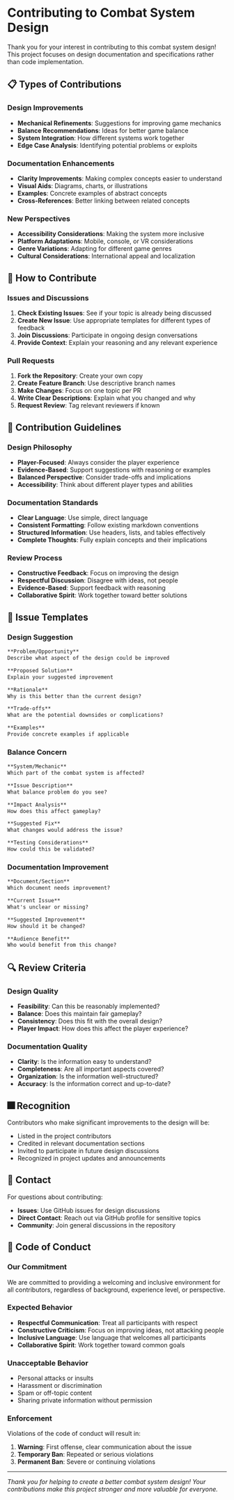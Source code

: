 # Contributing to Combat System Design

Thank you for your interest in contributing to this combat system design! This project focuses on design documentation and specifications rather than code implementation.

## 📋 Types of Contributions

### Design Improvements
- **Mechanical Refinements**: Suggestions for improving game mechanics
- **Balance Recommendations**: Ideas for better game balance
- **System Integration**: How different systems work together
- **Edge Case Analysis**: Identifying potential problems or exploits

### Documentation Enhancements
- **Clarity Improvements**: Making complex concepts easier to understand
- **Visual Aids**: Diagrams, charts, or illustrations
- **Examples**: Concrete examples of abstract concepts
- **Cross-References**: Better linking between related concepts

### New Perspectives
- **Accessibility Considerations**: Making the system more inclusive
- **Platform Adaptations**: Mobile, console, or VR considerations
- **Genre Variations**: Adapting for different game genres
- **Cultural Considerations**: International appeal and localization

## 📨 How to Contribute

### Issues and Discussions
1. **Check Existing Issues**: See if your topic is already being discussed
2. **Create New Issue**: Use appropriate templates for different types of feedback
3. **Join Discussions**: Participate in ongoing design conversations
4. **Provide Context**: Explain your reasoning and any relevant experience

### Pull Requests
1. **Fork the Repository**: Create your own copy
2. **Create Feature Branch**: Use descriptive branch names
3. **Make Changes**: Focus on one topic per PR
4. **Write Clear Descriptions**: Explain what you changed and why
5. **Request Review**: Tag relevant reviewers if known

## 📝 Contribution Guidelines

### Design Philosophy
- **Player-Focused**: Always consider the player experience
- **Evidence-Based**: Support suggestions with reasoning or examples
- **Balanced Perspective**: Consider trade-offs and implications
- **Accessibility**: Think about different player types and abilities

### Documentation Standards
- **Clear Language**: Use simple, direct language
- **Consistent Formatting**: Follow existing markdown conventions
- **Structured Information**: Use headers, lists, and tables effectively
- **Complete Thoughts**: Fully explain concepts and their implications

### Review Process
- **Constructive Feedback**: Focus on improving the design
- **Respectful Discussion**: Disagree with ideas, not people
- **Evidence-Based**: Support feedback with reasoning
- **Collaborative Spirit**: Work together toward better solutions

## 🎯 Issue Templates

### Design Suggestion
```markdown
**Problem/Opportunity**
Describe what aspect of the design could be improved

**Proposed Solution**
Explain your suggested improvement

**Rationale**
Why is this better than the current design?

**Trade-offs**
What are the potential downsides or complications?

**Examples**
Provide concrete examples if applicable
```

### Balance Concern
```markdown
**System/Mechanic**
Which part of the combat system is affected?

**Issue Description**
What balance problem do you see?

**Impact Analysis**
How does this affect gameplay?

**Suggested Fix**
What changes would address the issue?

**Testing Considerations**
How could this be validated?
```

### Documentation Improvement
```markdown
**Document/Section**
Which document needs improvement?

**Current Issue**
What's unclear or missing?

**Suggested Improvement**
How should it be changed?

**Audience Benefit**
Who would benefit from this change?
```

## 🔍 Review Criteria

### Design Quality
- **Feasibility**: Can this be reasonably implemented?
- **Balance**: Does this maintain fair gameplay?
- **Consistency**: Does this fit with the overall design?
- **Player Impact**: How does this affect the player experience?

### Documentation Quality
- **Clarity**: Is the information easy to understand?
- **Completeness**: Are all important aspects covered?
- **Organization**: Is the information well-structured?
- **Accuracy**: Is the information correct and up-to-date?

## 🎆 Recognition

Contributors who make significant improvements to the design will be:
- Listed in the project contributors
- Credited in relevant documentation sections
- Invited to participate in future design discussions
- Recognized in project updates and announcements

## 📧 Contact

For questions about contributing:
- **Issues**: Use GitHub issues for design discussions
- **Direct Contact**: Reach out via GitHub profile for sensitive topics
- **Community**: Join general discussions in the repository

## 📜 Code of Conduct

### Our Commitment
We are committed to providing a welcoming and inclusive environment for all contributors, regardless of background, experience level, or perspective.

### Expected Behavior
- **Respectful Communication**: Treat all participants with respect
- **Constructive Criticism**: Focus on improving ideas, not attacking people
- **Inclusive Language**: Use language that welcomes all participants
- **Collaborative Spirit**: Work together toward common goals

### Unacceptable Behavior
- Personal attacks or insults
- Harassment or discrimination
- Spam or off-topic content
- Sharing private information without permission

### Enforcement
Violations of the code of conduct will result in:
1. **Warning**: First offense, clear communication about the issue
2. **Temporary Ban**: Repeated or serious violations
3. **Permanent Ban**: Severe or continuing violations

---

*Thank you for helping to create a better combat system design! Your contributions make this project stronger and more valuable for everyone.*